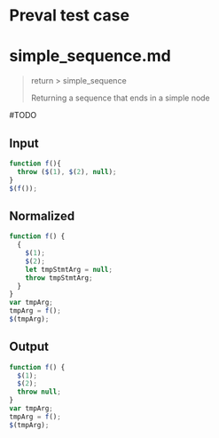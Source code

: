 # Preval test case

# simple_sequence.md

> return > simple_sequence
>
> Returning a sequence that ends in a simple node

#TODO

## Input

`````js filename=intro
function f(){ 
  throw ($(1), $(2), null);
}
$(f());
`````

## Normalized

`````js filename=intro
function f() {
  {
    $(1);
    $(2);
    let tmpStmtArg = null;
    throw tmpStmtArg;
  }
}
var tmpArg;
tmpArg = f();
$(tmpArg);
`````

## Output

`````js filename=intro
function f() {
  $(1);
  $(2);
  throw null;
}
var tmpArg;
tmpArg = f();
$(tmpArg);
`````
